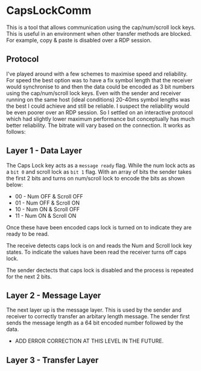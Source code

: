 # CapsLockComm

This is a tool that allows communication using the cap/num/scroll lock keys. 
This is useful in an environment when other transfer methods are blocked. 
For example, copy & paste is disabled over a RDP session.


## Protocol

I've played around with a few schemes to maximise speed and reliability. For speed the best option was to have a fix symbol length that the receiver would synchronise to and then the data could be encoded as 3 bit numbers using the cap/num/scroll lock keys. Even with the sender and receiver running on the same host (ideal conditions) 20-40ms symbol lengths was the best I could achieve and still be reliable. I suspect the reliability would be even poorer over an RDP session. So I settled on an interactive protocol which had slightly lower maximum performance but conceptually has much better reliability. The bitrate will vary based on the connection. It works as follows:

## Layer 1 - Data Layer

The Caps Lock key acts as a `message ready` flag. While the num lock acts as a `bit 0` and scroll lock as `bit 1` flag. With an array of bits the sender takes the first 2 bits and turns on num/scroll lock to encode the bits as shown below:

- 00 - Num OFF & Scroll OFF
- 01 - Num OFF & Scroll ON
- 10 - Num ON & Scroll OFF
- 11 - Num ON & Scroll ON

Once these have been encoded caps lock is turned on to indicate they are ready to be read.

The receive detects caps lock is on and reads the Num and Scroll lock key states. To indicate the values have been read the receiver turns off caps lock.

The sender dectects that caps lock is disabled and the process is repeated for the next 2 bits.

## Layer 2 - Message Layer

The next layer up is the message layer. This is used by the sender and receiver to correctly transfer an arbitary length message. 
The sender first sends the message length as a 64 bit encoded number followed by the data.

- ADD ERROR CORRECTION AT THIS LEVEL IN THE FUTURE.

## Layer 3 - Transfer Layer
